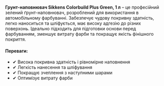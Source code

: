 **Грунт-наповнювач Sikkens Colorbuild Plus Green, 1 л** – це професійний зелений ґрунт-наповнювач, розроблений для використання в автомобільному фарбуванні. Забезпечує чудову покривну здатність, легко наноситься та шліфується, має високу адгезію до різних поверхонь. Ідеально підходить для підготовки основи перед фарбуванням, зменшує витрату фарби та покращує якість фінішного покриття.

#### Переваги:

- ✔ Висока покривна здатність і рівномірне наповнення
- ✔ Легкість нанесення та шліфування
- ✔ Покращує зчеплення з наступними шарами
- ✔ Оптимізує витрату фарби
